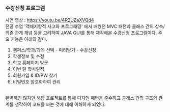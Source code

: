 ### 수강신청 프로그램
시연 영상 : https://youtu.be/4R2UZaXVQd4 <br/>
전공 수업 '객체지향적 사고와 프로그래밍' 에서 배웠던 MVC 패턴과 클래스 간의 상속/의존 관계 개념 등을 고려하여 JAVA GUI를 통해 제작해본 수강신청 프로그램이다. 주요 기능은 아래와 같다. <br/>
1. 캠퍼스/학과/과목 선택 - 미리담기 - 수강신청
2. 학생정보 및 수정
3. 학교 홈페이지 방문
4. 이번 달 학사일정
5. 회원가입 & ID/PW 찾기
6. 비밀번호 암호화하여 관리
<br/>
완벽하진 않지만 해당 프로젝트를 통해 디자인 패턴을 준수하고 클래스 간의 구조와 관계를 생각하여 코드를 짜는 것에 대해 이해하게 되었다.
